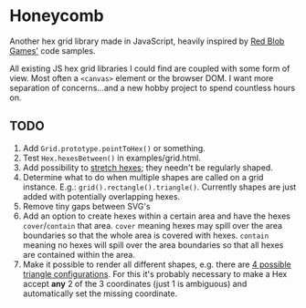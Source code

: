 # Honeycomb

Another hex grid library made in JavaScript, heavily inspired by [Red Blob Games'](http://www.redblobgames.com/grids/hexagons/) code samples.

All existing JS hex grid libraries I could find are coupled with some form of view. Most often a `<canvas>` element or the browser DOM. I want more separation of concerns...and a new hobby project to spend countless hours on.

## TODO

1. Add `Grid.prototype.pointToHex()` or something.
2. Test `Hex.hexesBetween()` in examples/grid.html.
1. Add possibility to [stretch hexes](http://www.redblobgames.com/grids/hexagons/implementation.html#layout-test-size-tall); they needn't be regularly shaped.
2. Determine what to do when multiple shapes are called on a grid instance. E.g.: `grid().rectangle().triangle()`. Currently shapes are just added with potentially overlapping hexes.
3. Remove tiny gaps between SVG's
4. Add an option to create hexes within a certain area and have the hexes `cover`/`contain` that area. `cover` meaning hexes may spill over the area boundaries so that the whole area is covered with hexes. `contain` meaning no hexes will spill over the area boundaries so that all hexes are contained within the area.
5. Make it possible to render all different shapes, e.g. there are [4 possible triangle configurations](http://www.redblobgames.com/grids/hexagons/implementation.html#orgheadline13). For this it's probably necessary to make a Hex accept **any** 2 of the 3 coordinates (just 1 is ambiguous) and automatically set the missing coordinate.
